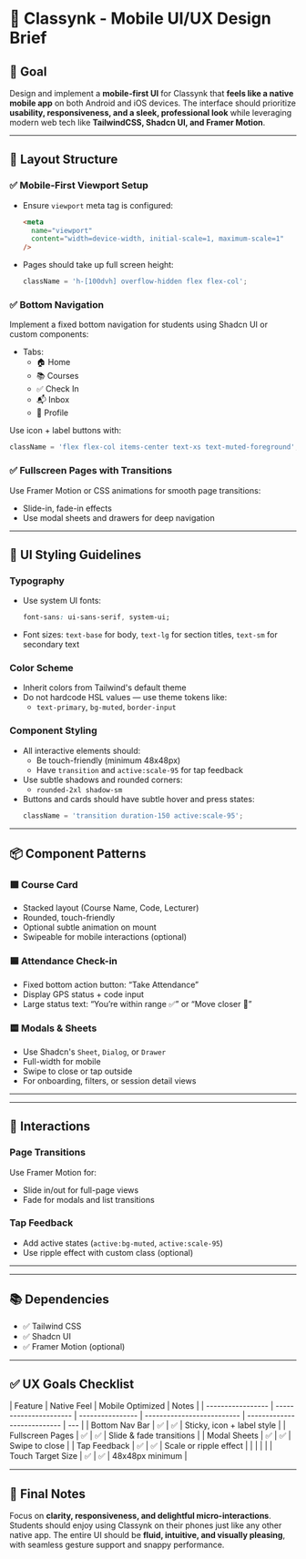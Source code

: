 # 📱 Classynk - Mobile UI/UX Design Brief

## 🎯 Goal

Design and implement a **mobile-first UI** for Classynk that **feels like a native mobile app** on both Android and iOS devices. The interface should prioritize **usability, responsiveness, and a sleek, professional look** while leveraging modern web tech like **TailwindCSS, Shadcn UI, and Framer Motion**.

---

## 🧱 Layout Structure

### ✅ Mobile-First Viewport Setup

- Ensure `viewport` meta tag is configured:
  ```html
  <meta
    name="viewport"
    content="width=device-width, initial-scale=1, maximum-scale=1"
  />
  ```
- Pages should take up full screen height:
  ```ts
  className = 'h-[100dvh] overflow-hidden flex flex-col';
  ```

### ✅ Bottom Navigation

Implement a fixed bottom navigation for students using Shadcn UI or custom components:

- Tabs:
  - 🏠 Home
  - 📚 Courses
  - ✅ Check In
  - 📬 Inbox
  - 👤 Profile

Use icon + label buttons with:

```ts
className = 'flex flex-col items-center text-xs text-muted-foreground';
```

### ✅ Fullscreen Pages with Transitions

Use Framer Motion or CSS animations for smooth page transitions:

- Slide-in, fade-in effects
- Use modal sheets and drawers for deep navigation

---

## 🎨 UI Styling Guidelines

### Typography

- Use system UI fonts:
  ```css
  font-sans: ui-sans-serif, system-ui;
  ```
- Font sizes: `text-base` for body, `text-lg` for section titles, `text-sm` for secondary text

### Color Scheme

- Inherit colors from Tailwind's default theme
- Do not hardcode HSL values — use theme tokens like:
  - `text-primary`, `bg-muted`, `border-input`

### Component Styling

- All interactive elements should:
  - Be touch-friendly (minimum 48x48px)
  - Have `transition` and `active:scale-95` for tap feedback
- Use subtle shadows and rounded corners:
  - `rounded-2xl shadow-sm`
- Buttons and cards should have subtle hover and press states:
  ```ts
  className = 'transition duration-150 active:scale-95';
  ```

---

## 📦 Component Patterns

### 🟩 Course Card

- Stacked layout (Course Name, Code, Lecturer)
- Rounded, touch-friendly
- Optional subtle animation on mount
- Swipeable for mobile interactions (optional)

### 🟦 Attendance Check-in

- Fixed bottom action button: “Take Attendance”
- Display GPS status + code input
- Large status text: “You’re within range ✅” or “Move closer 📍”

### 🟨 Modals & Sheets

- Use Shadcn's `Sheet`, `Dialog`, or `Drawer`
- Full-width for mobile
- Swipe to close or tap outside
- For onboarding, filters, or session detail views

---

<!-- ## 📡 PWA Setup (Optional)

- Enable installable PWA shell
- Configure `manifest.json` and service worker
- Add splash screen, icons, and standalone launch mode -->

---

## 🔄 Interactions

### Page Transitions

Use Framer Motion for:

- Slide in/out for full-page views
- Fade for modals and list transitions

### Tap Feedback

- Add active states (`active:bg-muted`, `active:scale-95`)
- Use ripple effect with custom class (optional)

<!-- ### Pull to Refresh

- For mobile dashboard or course list -->

---

<!-- ## 🧪 Testing Instructions

1. Test on real Android and iOS devices or emulators
2. Try:
   - Navigating between screens
   - Opening drawers and modals
   - Joining a course
   - Taking attendance via GPS + code
3. Evaluate for:
   - Scroll locking
   - Tap responsiveness
   - Transition smoothness
   - Offline experience -->

---

## 📚 Dependencies

- ✅ Tailwind CSS
- ✅ Shadcn UI
- ✅ Framer Motion (optional)
  <!-- - ✅ Headless UI (for accessible modals & menus) -->
  <!-- - ✅ Next.js or React with routing support -->

---

## ✅ UX Goals Checklist

| Feature           | Native Feel            | Mobile Optimized | Notes                      |
| ----------------- | ---------------------- | ---------------- | -------------------------- | --------------------------- | --- |
| Bottom Nav Bar    | ✅                     | ✅               | Sticky, icon + label style |
| Fullscreen Pages  | ✅                     | ✅               | Slide & fade transitions   |
| Modal Sheets      | ✅                     | ✅               | Swipe to close             |
| Tap Feedback      | ✅                     | ✅               | Scale or ripple effect     |
| <!--              | PWA Support (Optional) | ✅               | ✅                         | Installable + splash screen | --> |
| <!--              | Offline Retry States   | ✅               | ✅                         | For GPS, network fail       | --> |
| Touch Target Size | ✅                     | ✅               | 48x48px minimum            |

---

## 📌 Final Notes

Focus on **clarity, responsiveness, and delightful micro-interactions**. Students should enjoy using Classynk on their phones just like any other native app. The entire UI should be **fluid, intuitive, and visually pleasing**, with seamless gesture support and snappy performance.
